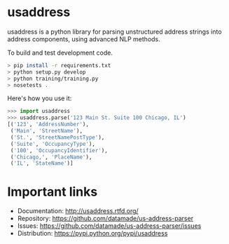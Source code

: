 usaddress
=================
usaddress is a python library for parsing unstructured address strings into address components, using advanced NLP methods.

To build and test development code.

```bash
> pip install -r requirements.txt
> python setup.py develop
> python training/training.py
> nosetests .
```

Here's how you use it:

```python
>>> import usaddress
>>> usaddress.parse('123 Main St. Suite 100 Chicago, IL')
[('123', 'AddressNumber'), 
 ('Main', 'StreetName'), 
 ('St.', 'StreetNamePostType'), 
 ('Suite', 'OccupancyType'), 
 ('100', 'OccupancyIdentifier'), 
 ('Chicago,', 'PlaceName'), 
 ('IL', 'StateName')]
```

Important links
===============

* Documentation: http://usaddress.rtfd.org/
* Repository: https://github.com/datamade/us-address-parser
* Issues: https://github.com/datamade/us-address-parser/issues
* Distribution: https://pypi.python.org/pypi/usaddress
